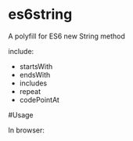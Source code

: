 es6string
=========

A polyfill for ES6 new String method    

include:

 - startsWith 
 - endsWith
 - includes
 - repeat
 - codePointAt

#Usage 

In browser:

> <script type="text/javascript" src="path/es6string.js">

In node:   

> npm i es6string 

then:  

> require("es6string")

#Example  
	
	require("es6string")
	var str = "hello world"
	console.log(str.startsWith("Hello")) // true
	console.log(str.endsWith("Hello")) // true
	console.log(str.includes("llo")) // true
	console.log(str.repeat(2)) // "hello worldhello world"
	console.log(str.codePointAt(0)) // 104

#Reference  

> The codePointAt function refer to [String.prototype.codePointAt](https://github.com/mathiasbynens/String.prototype.codePointAt) module by mathiasbynens, very impressive.  

#Lisence 

MIT


